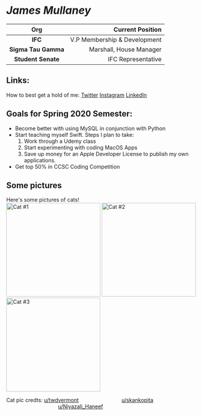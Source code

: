 # *James Mullaney*

| Org | Current Position  |
|:---:|---:|
|  **IFC** | V.P Membership & Development  |
| **Sigma Tau Gamma**  |  Marshall, House Manager |
|  **Student Senate** |  IFC Representative |

## Links:
How to best get a hold of me:
[Twitter](https://twitter.com/JamesRMullaney)
[Instagram](https://www.instagram.com/jamesrmullaney/)
[LinkedIn](https://www.linkedin.com/in/jrjmullaney)

## Goals for Spring 2020 Semester:
* Become better with using MySQL in conjunction with Python
* Start teaching myself Swift. Steps I plan to take:
  1. Work through a Udemy class
  2. Start experimenting with coding MacOS Apps
  3. Save up money for an Apple Developer License to publish my own applications.
* Get top 50% in CCSC Coding Competition

## Some pictures
Here's some pictures of cats!  
<img src="https://i.redd.it/2lz0jqci3jc41.jpg" alt="Cat #1" width="250" height="250">
<img src="https://i.redd.it/wr13ilnv2kc41.jpg" alt="Cat #2" width="250" height="250">
<img src="https://i.redd.it/0r5h65qrelc41.jpg" alt="Cat #3" width="250" height="250">

Cat pic credts: [u/twdvermont](https://www.reddit.com/user/twdvermont/)
                            [u/skankopita](https://www.reddit.com/user/skankopita/)
                                   [u/Niyazali_Haneef](https://www.reddit.com/user/Niyazali_Haneef/)

